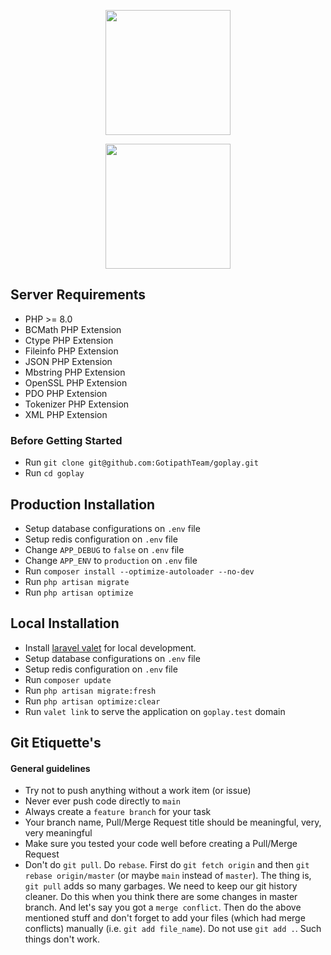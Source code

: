 <p align="center"><a href="https://gotipath.com" target="_blank"><img src="https://mycdn.gotipath.com/wp-content/uploads/2021/04/gotipath-logo-web.png" width="200"></a></p>

<p align="center"><a href="https://laravel.com" target="_blank"><img src="https://raw.githubusercontent.com/laravel/art/master/logo-lockup/5%20SVG/2%20CMYK/1%20Full%20Color/laravel-logolockup-cmyk-red.svg" width="200"></a></p>


## Server Requirements

- PHP >= 8.0
- BCMath PHP Extension
- Ctype PHP Extension
- Fileinfo PHP Extension
- JSON PHP Extension
- Mbstring PHP Extension
- OpenSSL PHP Extension
- PDO PHP Extension
- Tokenizer PHP Extension
- XML PHP Extension

### Before Getting Started
- Run `git clone git@github.com:GotipathTeam/goplay.git`
- Run `cd goplay`

## Production Installation
- Setup database configurations on `.env` file
- Setup redis configuration on `.env` file
- Change `APP_DEBUG` to `false` on `.env` file
- Change `APP_ENV` to `production` on `.env` file
- Run `composer install --optimize-autoloader --no-dev`
- Run `php artisan migrate`
- Run `php artisan optimize`

## Local Installation
- Install [laravel valet](https://cpriego.github.io/valet-linux/) for local development.
- Setup database configurations on `.env` file
- Setup redis configuration on `.env` file
- Run `composer update`
- Run `php artisan migrate:fresh`
- Run `php artisan optimize:clear`
- Run `valet link` to serve the application on `goplay.test` domain


## Git Etiquette's
#### General guidelines
* Try not to push anything without a work item (or issue)
* Never ever push code directly to `main`
* Always create a `feature branch` for your task
* Your branch name, Pull/Merge Request title should be meaningful, very, very meaningful
* Make sure you tested your code well before creating a Pull/Merge Request
* Don't do `git pull`. Do `rebase`. First do `git fetch origin` and then `git rebase origin/master` (or maybe `main` instead of `master`). The thing is, `git pull` adds so many garbages. We need to keep our git history cleaner. Do this when you think there are some changes in master branch. And let's say you got a `merge conflict`. Then do the above mentioned stuff and don't forget to add your files (which had merge conflicts) manually (i.e. `git add file_name`). Do not use `git add .`. Such things don't work.

